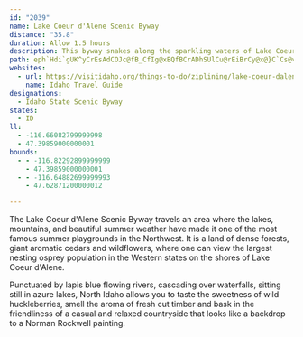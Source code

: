 ```yaml
---
id: "2039"
name: Lake Coeur d'Alene Scenic Byway
distance: "35.8"
duration: Allow 1.5 hours
description: This byway snakes along the sparkling waters of Lake Coeur d'Alene and through the towering forests of Idaho's timber country.
path: eph`Hdi`gUK^yCrEsAdCOJc@fB_CfIg@xBQfBCrADhSUlCu@rEiBrCy@x@}C`Cs@v@iAfByAjFwK`f@wB`GkMdWyAdCoFdHw@zAoA~DsBtDeHxEyArA_AvAuApFmBjNcAbD_AbBoKbMeBdC{IpR_BdCsBxBoR`Qy@z@}AjCi@lAcD`JcFlKoEjKSjBy@rDUrBaBtW[lC}@nCiClFiLpTyApBq@p@gHzEsBlByApCwAnDsBdHk@nDSjB}@dROvAk@~CkNbg@yAdEmBjCcBxAy@`AeArBYx@Ij@]hDAjCXtGBjBCd\IrAi@~Ds@dCkBhFeCbDaBlCcDbIc@~CoAzNI`B?~AI`B]bAg@`@q@ViBRu@^e@n@O~@CrA~AxJFpBuCbSuCfJoAtFmC`ImDhOiAxDwBlE_BdCoClBk@L}CDeB_@uBaAcDeDyCmBY_@_@eA{HwX}EgOiA{CmCsF_AuCi@kEe@uQSeNu@}F_@aAiAaBcBeAm@QkAMgBRmu@lPu@XiAn@iBhBkLxU]fAGj@CjATzAhC~GPlADrAIfDHpCh@`Cd@pDBrEi@lUDrCb@lExBxOHrBC`Co@fJUfB]jBu@rCqAlDkDzFs@l@i@RiBCi@WmDgE_BwCYUYCe@VY`AX|ArAxAtArBfC`En@jCb@pPgAlKm@`Ag@j@oBf@w@l@oBpCgBjByBrCmAbCoDbFgE`FcAhBeBvEoC`K{BzFkE`G_HlMsA`E{@dBYLgBRsDD_@AsAe@sEyCqKmGiCgHkBsCw@k@yAm@m@Q_@?YR[d@Sr@OhDOt@gArA{CxCs@^sAPoA?}D`@u@d@}AzAo@TmCk@UYaA?q@LgAxAkA`CqApAkCxAqGfCwExCcBpByAlD}ArBq@ZkGrAeAPy@Ci@Yi@u@YqAUuC?_HmAyGIiB\qBX{DCyAO}A_@{Ae@_AmEsFqIqJa@}AGgCD_FOy@Ug@g@Yk@Is@Ne@ZwCvEy@`A_@PiA_@cCkAu@MsCZaFu@iDcAyAgAmB{B[y@Mw@ImHk@aCS{BEmEE}@Oq@Sg@c@We@De@YWe@K{JOaAYS}DD_Be@yAgAqAc@_AAcB]eAXoCAWGy@kAUkAKgAHkF^qHImMMe@u@s@wG~@mBSoEoAcAu@iA_Be@_Ay@yCmA{BgFyEcAmA_@q@c@oCHqEUmAiAsCu@eDcB{EwAmCq@k@aCiA[c@]aBRkAxAyCn@{BvAyHVgDA{EcAuJKgJYyDo@_CwAmHKqB_@mCs@mBo@_Ay@i@sAWmAFeA^_Ax@uErJaBlCgAp@oEn@yAv@w@x@o@x@_@x@sAnGUt@c@n@e@^w@d@eAXiBXuABsBk@_@Ja@t@Gf@C~AKbA}EtMi@z@Yb@cARsDs@o@To@v@gD`GcAfDU~AElAOr@MPu@v@aJbGi@VyARsSfByBBoBkAaG{G_@q@Sy@EkAMe@Yc@a@C_@d@c@~@cAzAuBjAy@VyBZi@^g@r@e@jAo@x@s@RmDV_@x@yBbI_ApBaB`Ck@\a@Bc@M][Yo@k@cG]_B_@W_@AsAjA{@`@i@Jo@KgDiEsEeHaGoHy@q@iA_@u@KmAHcBn@k@h@y@hA}@~CoA`KIfB?hBRlECzAU~AOl@m@xA[^o@f@sAp@s@LwBVmGCyAHeCd@sBhAm@R}KNkHl@qD`CmFrEcBjBkBlCgHrG_@l@]x@Kr@Ix@E~Ei@`Bg@XmASwBmBWe@{@sCg@oDGcBI}JNsEImIOgF[mC}AmJyA{Gc@kEyCgDaCaIk@mCOkBMYoAaBq@sBi@aGYsAi@y@sAkAiDy@mDa@gI_C}Ds@}A}@oAmA_AsAmEuJ_AyCkAsFq@mBaHaMm@aAm@o@g@O}@Eq@Ls@GoAk@iAqBm@iB[k@Y]c@Oq@FqBdAe@Pi@@g@KuE{CwDsA_BCgGv@g@d@a@fAi@lESv@STWXmCdAiAr@{GdGcArA{@`C_AfLg@jA[`@i@Ro@BmASaj@_Tu@a@eBgB{EeGoCuEY_BEk@D{@Pq@Xg@xBiAf@cAHs@Cq@_B{Gg@qCVyB`@oJ?_Bq@}I?wBFu@Vu@bBmBbDgCnDsBpEaB^YNY^eBTyDVkAn@iAtCkDh@ShC?`@_@Zw@RuCd@_Ah@WvBRz@AZMVWn@_ERc@rCkB|GkHnAo@|@ShAIn@SvE_ChBsAn@eAd@aBfEwRrBkIbAsB|D{EdC{IvFaK~@aC\cAXmBnAqL^cB~@{B~JwShBgFd@cEHmCD_QK}BYgCqBoGmM{^iAaE_@gDsCo}AD{@J_@vAwAdBmCb@YlCm@`@YFk@Qg@A_@@YPa@tBo@|Ds@XONq@Ke@Y{@cAiBi@g@o@_AIg@T}@\Sn@AxG}AlAM|CExAMVYFi@A[ISq@e@yC_B_C_@{L_Ao@BsBd@}F`EsAd@iEb@{DN{@I}Bu@c@_@oAyCy@}AEi@DSnAqB~@aEVk@zCaCR}Ab@iA~@kAv@sAZ}AHuAI}@[u@kGyCmBm@yAbDi@v@o@^cAK_Bu@}AYeAZuBjB{Ah@yAJcC_@oABsARsDrAe@?sDmAi@}@KaAPgI?sFr@qUd@qDXwDTeBx@kFfAaFPiD~@mEbAoT?oMOkD_@mBiBqBi@aAOaA?kAJyATcAh@}@fBeBlCsFh@eBd@uBBkASmCSm@{AqCwCaDcDyBqEyB}FkBeCe@gE\
websites:
  - url: https://visitidaho.org/things-to-do/ziplining/lake-coeur-dalene-scenic-byway/
    name: Idaho Travel Guide
designations:
  - Idaho State Scenic Byway
states:
  - ID
ll:
  - -116.66082799999998
  - 47.39859000000001
bounds:
  - - -116.82292899999999
    - 47.39859000000001
  - - -116.64882699999993
    - 47.62871200000012

---
```


The Lake Coeur d'Alene Scenic Byway travels an area where the lakes, mountains, and beautiful summer weather have made it one of the most famous summer playgrounds in the Northwest. It is a land of dense forests, giant aromatic cedars and wildflowers, where one can view the largest nesting osprey population in the Western states on the shores of Lake Coeur d'Alene.

Punctuated by lapis blue flowing rivers, cascading over waterfalls, sitting still in azure lakes, North Idaho allows you to taste the sweetness of wild huckleberries, smell the aroma of fresh cut timber and bask in the friendliness of a casual and relaxed countryside that looks like a backdrop to a Norman Rockwell painting.
